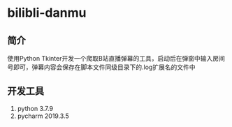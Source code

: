 # bilibli-danmu
## 简介
使用Python Tkinter开发一个爬取B站直播弹幕的工具，启动后在弹窗中输入房间号即可，弹幕内容会保存在脚本文件同级目录下的.log扩展名的文件中
## 开发工具
1. python 3.7.9
2. pycharm 2019.3.5
